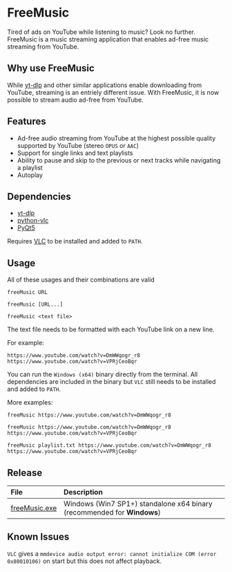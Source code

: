# FreeMusic
Tired of ads on YouTube while listening to music? Look no further. FreeMusic is a music streaming application that enables ad-free music streaming from YouTube.

## Why use FreeMusic
While [yt-dlp](https://github.com/yt-dlp/yt-dlp) and other similar applications enable downloading from YouTube, streaming is an entriely different issue. 
With FreeMusic, it is now possible to stream audio ad-free from YouTube.

## Features
* Ad-free audio streaming from YouTube at the highest possible quality supported by YouTube (stereo `OPUS` or `AAC`)
* Support for single links and text playlists
* Ability to pause and skip to the previous or next tracks while navigating a playlist
* Autoplay

## Dependencies
* [yt-dlp](https://github.com/yt-dlp/yt-dlp)
* [python-vlc](https://pypi.org/project/python-vlc)
* [PyQt5](https://pypi.org/project/PyQt5)


Requires [VLC](https://www.videolan.org/vlc) to be installed and added to `PATH`.

## Usage

All of these usages and their combinations are valid

`freeMusic URL`

`freeMusic [URL...]`

`freeMusic <text file>`

The text file needs to be formatted with each YouTube link on a new line.

For example:

    https://www.youtube.com/watch?v=DmWWqogr_r8
    https://www.youtube.com/watch?v=VPRjCeoBqr

You can run the `Windows (x64)` binary directly from the terminal. All dependencies are included in the binary but `VLC` still needs to be installed 
and added to `PATH`.

More examples:

`freeMusic https://www.youtube.com/watch?v=DmWWqogr_r8`

`freeMusic https://www.youtube.com/watch?v=DmWWqogr_r8 https://www.youtube.com/watch?v=VPRjCeoBqr`

`freeMusic playlist.txt https://www.youtube.com/watch?v=DmWWqogr_r8 https://www.youtube.com/watch?v=VPRjCeoBqr`

## Release
File|Description
:---|:---
[freeMusic.exe](https://github.com/redHat-arko/freeMusic/releases/download/v1.0/freeMusic.exe)|Windows (Win7 SP1+) standalone x64 binary (recommended for **Windows**)

## Known Issues

`VLC` gives a `mmdevice audio output error: cannot initialize COM (error 0x80010106)` on start but this does not affect playback.
